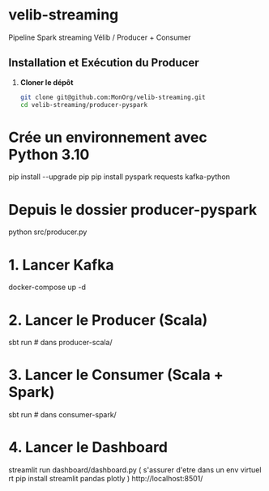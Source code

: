 # velib-streaming
Pipeline Spark streaming Vélib / Producer + Consumer 


## Installation et Exécution du Producer

1. **Cloner le dépôt**  
   ```bash
   git clone git@github.com:MonOrg/velib-streaming.git
   cd velib-streaming/producer-pyspark
# Crée un environnement avec Python 3.10
pip install --upgrade pip
pip install pyspark requests kafka-python

# Depuis le dossier producer-pyspark
python src/producer.py

# 1. Lancer Kafka
docker-compose up -d

# 2. Lancer le Producer (Scala)
sbt run # dans producer-scala/

# 3. Lancer le Consumer (Scala + Spark)
sbt run # dans consumer-spark/

# 4. Lancer le Dashboard
streamlit run dashboard/dashboard.py
( s'assurer d'etre dans un env virtuel rt pip install streamlit pandas plotly
)
 http://localhost:8501/
